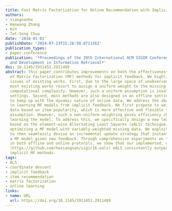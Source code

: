 ```yaml
---
title: Fast Matrix Factorization for Online Recommendation with Implicit Feedback
authors:
- xiangnanhe
- Hanwang Zhang
- min
- Tat-Seng Chua
date: '2016-01-01'
publishDate: '2024-07-23T15:26:59.071156Z'
publication_types:
- paper-conference
publication: '*Proceedings of the 39th International ACM SIGIR Conference on Research
  and Development in Information Retrieval*'
doi: 10.1145/2911451.2911489
abstract: This paper contributes improvements on both the effectiveness and efficiency
  of Matrix Factorization (MF) methods for implicit feedback. We highlight two critical
  issues of existing works. First, due to the large space of unobserved feedback,
  most existing works resort to assign a uniform weight to the missing data to reduce
  computational complexity. However, such a uniform assumption is invalid in real-world
  settings. Second, most methods are also designed in an offline setting and fail
  to keep up with the dynamic nature of online data. We address the above two issues
  in learning MF models from implicit feedback. We first propose to weight the missing
  data based on item popularity, which is more effective and flexible than the uniform-weight
  assumption. However, such a non-uniform weighting poses efficiency challenge in
  learning the model. To address this, we specifically design a new learning algorithm
  based on the element-wise Alternating Least Squares (eALS) technique, for efficiently
  optimizing a MF model with variably-weighted missing data. We exploit this efficiency
  to then seamlessly devise an incremental update strategy that instantly refreshes
  a MF model given new feedback. Through comprehensive experiments on two public datasets
  in both offline and online protocols, we show that our implemented, open-source
  (https://github.com/hexiangnan/sigir16-eals) eALS consistently outperforms state-of-the-art
  implicit MF methods.
tags:
- ALS
- coordinate descent
- implicit feedback
- item recommendation
- matrix factorization
- online learning
links:
- name: URL
  url: https://doi.org/10.1145/2911451.2911489
---
```

